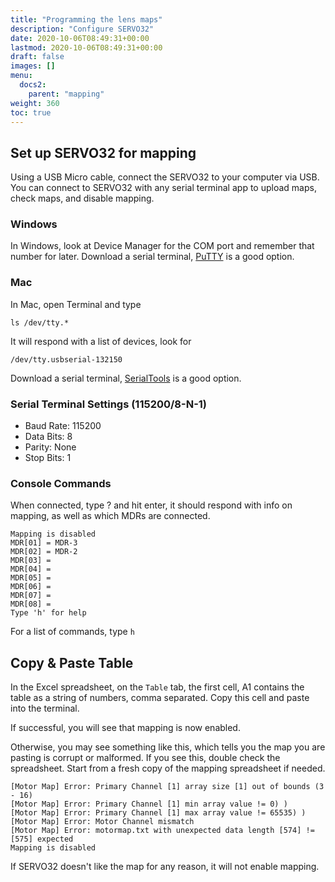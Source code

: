 ```yaml
---
title: "Programming the lens maps"
description: "Configure SERVO32"
date: 2020-10-06T08:49:31+00:00
lastmod: 2020-10-06T08:49:31+00:00
draft: false
images: []
menu:
  docs2:
    parent: "mapping"
weight: 360
toc: true
---
```



## Set up SERVO32 for mapping

Using a USB Micro cable, connect the SERVO32 to your computer via USB. You can connect to SERVO32 with any serial terminal app to upload maps, check maps, and disable mapping.

### Windows

In Windows, look at Device Manager for the COM port and remember that number for later. 
Download a serial terminal, [PuTTY](https://www.putty.org) is a good option.

### Mac 
In Mac, open Terminal and type

```ls /dev/tty.*```

It will respond with a list of devices, look for

```/dev/tty.usbserial-132150```

Download a serial terminal, [SerialTools](https://apps.apple.com/us/app/serialtools/id611021963) is a good option. 


### Serial Terminal Settings (115200/8-N-1)

- Baud Rate: 115200
- Data Bits: 8
- Parity: None
- Stop Bits: 1

### Console Commands

When connected, type ? and hit enter, it should respond with info on mapping, as well as which MDRs are connected.

```text
Mapping is disabled
MDR[01] = MDR-3
MDR[02] = MDR-2
MDR[03] =
MDR[04] =
MDR[05] =
MDR[06] =
MDR[07] =
MDR[08] =
Type 'h' for help
```

For a list of commands, type ```h```


## Copy & Paste Table

In the Excel spreadsheet, on the ```Table``` tab, the first cell, A1 contains the table as a string of numbers, comma separated. Copy this cell and paste into the terminal.

If successful, you will see that mapping is now enabled.

Otherwise, you may see something like this, which tells you the map you are pasting is corrupt or malformed. If you see this, double check the spreadsheet. Start from a fresh copy of the mapping spreadsheet if needed.

```text
[Motor Map] Error: Primary Channel [1] array size [1] out of bounds (3 - 16)
[Motor Map] Error: Primary Channel [1] min array value != 0) )
[Motor Map] Error: Primary Channel [1] max array value != 65535) )
[Motor Map] Error: Motor Channel mismatch
[Motor Map] Error: motormap.txt with unexpected data length [574] != [575] expected
Mapping is disabled
```

If SERVO32 doesn't like the map for any reason, it will not enable mapping.
